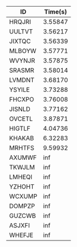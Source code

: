 |ID|Time(s)|
|-|-|
|HRQJRI|3.55847|
|UULTVT|3.56217|
|JIXTQC|3.56339|
|MLBOYW|3.57771|
|WVYNJR|3.57875|
|SRASMR|3.58014|
|LVMDNT|3.68170|
|YSYILE|3.73288|
|FHCXPO|3.76008|
|JISNLD|3.77162|
|OVCETL|3.87871|
|HIGTLF|4.04736|
|KHAKAB|6.32283|
|MRHTFS|9.59932|
|AXUMWF|inf|
|TKWJLM|inf|
|LMHEQI|inf|
|YZHOHT|inf|
|WCXUMP|inf|
|DOMPZP|inf|
|GUZCWB|inf|
|ASJXFI|inf|
|WHEFJE|inf|
